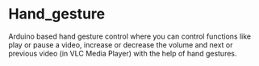 # Hand_gesture

Arduino based hand gesture control where you can control functions like play or pause a video, increase or decrease the volume and next or previous video (in VLC Media Player) with the help of hand gestures.
